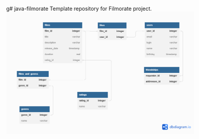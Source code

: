 g# java-filmorate
Template repository for Filmorate project.
![Filmorate Database Diagram](/images/filmorate_db.png)
